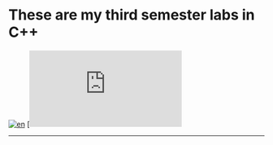 # These are my third semester labs in C++
[![en](https://img.shields.io/badge/lang-en-red.svg)](https://github.com/nikolay2022/sem3_c-/blob/main/README.md)
[![ru](https://github.com/nikolay2022/sem3_c-/blob/main/README.ru.md)

---
